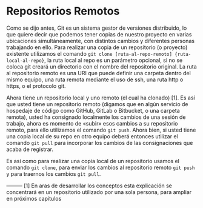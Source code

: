 # Repositorios Remotos

Como se dijo antes, Git es un sistema gestor de versiones distribuido, lo que quiere decir que podemos tener copias de nuestro proyecto en varias ubicaciones simultáneamente, con distintos cambios y diferentes personas trabajando en ello. Para realizar una copia de un repositorio (o proyecto) existente utilizamos el comando `git clone [ruta-al-repo-remoto] {ruta-local-al-repo}`, la ruta local al repo es un parámetro opcional, si no se coloca git creará un directorio con el nombre del repositorio original. La ruta al repositorio remoto es una URI que puede definir una carpeta dentro del mismo equipo, una ruta remota mediante el uso de ssh, una ruta http o https, o el protocolo git.

Ahora tiene un repositorio local y uno remoto (el cual ha clonado) [1]. Es así que usted tiene un repositorio remoto (digamos que en algún servicio de hospedaje de código como GitHub, GitLab o Bitbucket, o una carpeta remota), usted ha consignado localmente los cambios de una sesión de trabajo, ahora es momento de «subir» esos cambios a su repositorio remoto, para ello utilizamos el comando `git push`. Ahora bien, si usted tiene una copia local de su repo en otro equipo deberá entonces utilizar el comando `git pull` para incorporar los cambios de las consignaciones que acaba de registrar.

Es así como para realizar una copia local de un repositorio usamos el comando `git clone`, para enviar los cambios al repositorio remoto `git push` y para traernos los cambios `git pull`.

———
[1] En aras de desarrollar los conceptos esta explicación se concentrará en un repositorio utilizado por una sola persona, para ampliar en próximos capítulos
